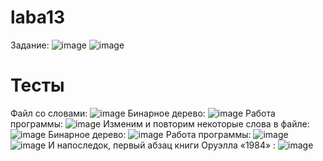 # laba13
Задание:
![image](https://user-images.githubusercontent.com/80285429/146574127-8b35eea6-426b-499d-b7b0-04109efdab63.png)
![image](https://user-images.githubusercontent.com/80285429/146574156-5908246c-a42c-4e42-b948-e307f7467229.png)
# Тесты
Файл со словами:
![image](https://user-images.githubusercontent.com/80285429/146574333-740c5c18-e0c3-430b-98db-4240c795c117.png)
Бинарное дерево:
![image](https://user-images.githubusercontent.com/80285429/146574439-1dc9406f-7377-4149-a6c2-7d7ad76aa2f5.png)
Работа программы:
![image](https://user-images.githubusercontent.com/80285429/146574481-291a27b1-267d-4a0a-8f2f-fa78e9615c95.png)
Изменим и повторим некоторые слова в файле:
![image](https://user-images.githubusercontent.com/80285429/146574515-3773f5a5-682f-488e-93a1-f2aa44f6ef3c.png)
Бинарное дерево:
![image](https://user-images.githubusercontent.com/80285429/146574564-dd150f18-3e2a-45a9-8077-e4578f756bf3.png)
Работа программы:
![image](https://user-images.githubusercontent.com/80285429/146574599-01ff844e-469a-4f91-99bc-930bf38d81a0.png)
![image](https://user-images.githubusercontent.com/80285429/146574606-b94cb412-b747-4be7-95d2-c9b1cf48743d.png)
И напоследок, первый абзац книги Оруэлла «1984» :
![image](https://user-images.githubusercontent.com/80285429/146574645-2702b1f6-4607-4f43-8dac-02c8857e0832.png)


